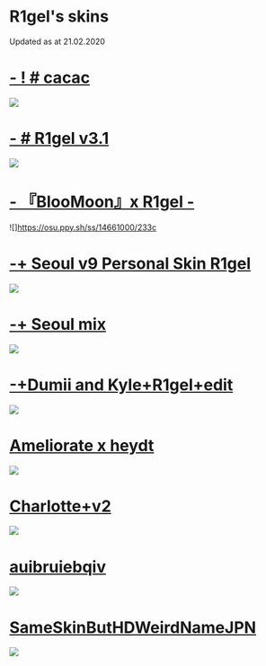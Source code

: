 # R1gel's skins

Updated as at 21.02.2020  

# [- ! # cacac](https://rigel.s-ul.eu/6TIyxWTj)
![](https://i.imgur.com/7wRnK30.jpg)

# [- # R1gel v3.1](https://rigel.s-ul.eu/cfSxmgTR)
![](https://rigel.s-ul.eu/4ZBds3yb)

# [- 『BlooMoon』x R1gel -](https://rigel.s-ul.eu/N8AMFaOU)
![]https://osu.ppy.sh/ss/14661000/233c

# [-+ Seoul v9 Personal Skin R1gel](https://rigel.s-ul.eu/2YvW7GN9)
![](https://i.imgur.com/m3WijFj.jpg)

# [-+ Seoul mix](https://rigel.s-ul.eu/XIaauskd)
![](https://rigel.s-ul.eu/I4FhfbHh)

# [-+Dumii and Kyle+R1gel+edit](https://rigel.s-ul.eu/b8gH6cjR)
![](https://rigel.s-ul.eu/D2J9NgIk)

# [Ameliorate x heydt](https://rigel.s-ul.eu/toTfZtxh)
![](https://i.imgur.com/6HMcbEU.jpg)

# [Charlotte+v2](https://rigel.s-ul.eu/Yn7fCxdM)
![](https://i.imgur.com/EXK3k3l.jpg)

# [auibruiebqiv](https://rigel.s-ul.eu/0BgXBPY0)
![](https://rigel.s-ul.eu/M9x29Dwf)

# [SameSkinButHDWeirdNameJPN](https://rigel.s-ul.eu/k3x2KBSL)
![](https://i.imgur.com/MK7Nebw.jpg)
